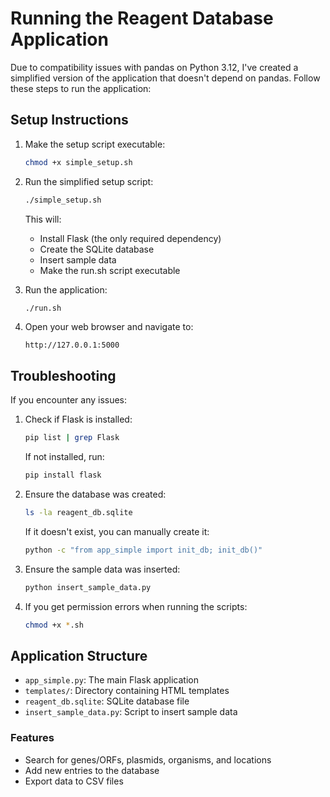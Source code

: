 # Running the Reagent Database Application

Due to compatibility issues with pandas on Python 3.12, I've created a simplified version of the application that doesn't depend on pandas. Follow these steps to run the application:

## Setup Instructions

1. Make the setup script executable:
   ```bash
   chmod +x simple_setup.sh
   ```

2. Run the simplified setup script:
   ```bash
   ./simple_setup.sh
   ```
   This will:
   - Install Flask (the only required dependency)
   - Create the SQLite database
   - Insert sample data
   - Make the run.sh script executable

3. Run the application:
   ```bash
   ./run.sh
   ```

4. Open your web browser and navigate to:
   ```
   http://127.0.0.1:5000
   ```

## Troubleshooting

If you encounter any issues:

1. Check if Flask is installed:
   ```bash
   pip list | grep Flask
   ```
   If not installed, run:
   ```bash
   pip install flask
   ```

2. Ensure the database was created:
   ```bash
   ls -la reagent_db.sqlite
   ```
   If it doesn't exist, you can manually create it:
   ```bash
   python -c "from app_simple import init_db; init_db()"
   ```

3. Ensure the sample data was inserted:
   ```bash
   python insert_sample_data.py
   ```

4. If you get permission errors when running the scripts:
   ```bash
   chmod +x *.sh
   ```

## Application Structure

- `app_simple.py`: The main Flask application
- `templates/`: Directory containing HTML templates
- `reagent_db.sqlite`: SQLite database file
- `insert_sample_data.py`: Script to insert sample data

### Features

- Search for genes/ORFs, plasmids, organisms, and locations
- Add new entries to the database
- Export data to CSV files
